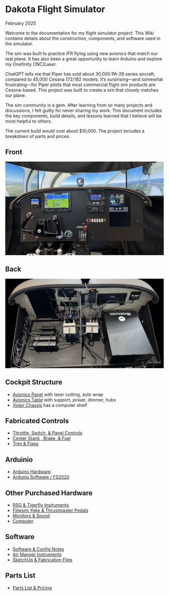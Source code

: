 # Dakota Flight Simulator

February 2025

Welcome to the documentation for my flight simulator project. This Wiki contains details about the construction, components, and software used in the simulator.

The sim was built to practice IFR flying using new avionics that match our real plane. It has also been a great opportunity to learn Arduino and explore my Onefinity CNC/Laser.

ChatGPT tells me that Piper has sold about 30,000 PA-28 series aircraft, compared to 45,000 Cessna 172/182 models. It’s surprising—and somewhat frustrating—for Piper pilots that most commercial flight sim products are Cessna-based. This project was built to create a sim that closely matches our plane.

The sim community is a gem.  After learning from so many projects and discussions, I felt guilty for never sharing my work.  This document includes the key components, build details, and lessons learned that I believe will be most helpful to others.

The current build would cost about $10,000. The project includes a breakdown of parts and prices.

## Front
![Dakota Sim](images/dakota-sim-photo.jpg)

## Back
![Back of Panel](images/table-back.jpeg)

## Cockpit Structure
- [Avionics Panel](Panel.md) with laser cutting, auto wrap
- [Avionics Table](Table.md) with support, power, dimmer, hubs
- [Volair Chassis](Chassis.md) has a computer shelf
  
## Fabricated Controls
- [Throttle, Switch, & Panel Controls](Panel-Controls.md)
- [Center Stack , Brake, & Fuel](Center-Controls.md)
- [Trim & Flaps](Trim-flaps.md)

## Arduinio
- [Arduino Hardware](Arduino.md)
- [Ardunio Software / FS2020](Arduino-sw.md)
  
## Other Purchased Hardware
- [RSG & Tigerfly Instruments](Instruments.md)
- [Flitesim Yoke & Thrustmaster Pedals](Yoke-pedals.md)
- [Monitors & Sound](Monitors-Sound.md)
- [Computer](Computer.md)

## Software
- [Software & Config Notes](Software.md)
- [Air Manger Instruments](AirManager.md)
- [SketchUp & Fabrication Files](SketchUp-Fabrication-Files)

## Parts List
- [Parts List & Pricing](Parts-Price.md)
